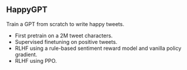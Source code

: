 ## HappyGPT

Train a GPT from scratch to write happy tweets.

- First pretrain on a 2M tweet characters.
- Supervised finetuning on positive tweets.
- RLHF using a rule-based sentiment reward model and vanilla policy gradient.
- RLHF using PPO.
